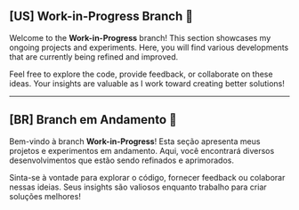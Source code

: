 ## [US] Work-in-Progress Branch 🚧

Welcome to the **Work-in-Progress** branch! This section showcases my ongoing projects and experiments. Here, you will find various developments that are currently being refined and improved.

Feel free to explore the code, provide feedback, or collaborate on these ideas. Your insights are valuable as I work toward creating better solutions!

---

## [BR] Branch em Andamento 🚧

Bem-vindo à branch **Work-in-Progress**! Esta seção apresenta meus projetos e experimentos em andamento. Aqui, você encontrará diversos desenvolvimentos que estão sendo refinados e aprimorados.

Sinta-se à vontade para explorar o código, fornecer feedback ou colaborar nessas ideias. Seus insights são valiosos enquanto trabalho para criar soluções melhores!
